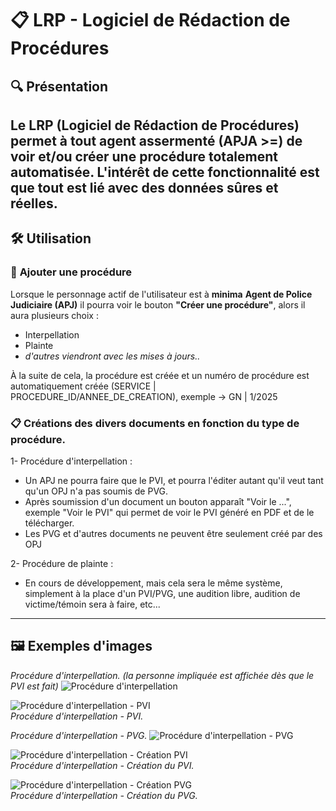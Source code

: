 # 📋 **LRP** - Logiciel de Rédaction de Procédures

## 🔍 **Présentation**  

Le **LRP** (Logiciel de Rédaction de Procédures) permet à tout agent assermenté (APJA >=) de voir et/ou créer une procédure totalement automatisée. 
L'intérêt de cette fonctionnalité est que tout est lié avec des données **sûres** et **réelles**.
---

## 🛠️ **Utilisation**  

### 📂 **Ajouter une procédure**  
Lorsque le personnage actif de l'utilisateur est à **minima** **Agent de Police Judiciaire (APJ)** il pourra voir le bouton **"Créer une procédure"**, alors il aura plusieurs choix : 
- Interpellation
- Plainte
- *d'autres viendront avec les mises à jours..*
  
À la suite de cela, la procédure est créée et un numéro de procédure est automatiquement créée (SERVICE | PROCEDURE_ID/ANNEE_DE_CREATION), exemple -> GN | 1/2025

### 📋 **Créations des divers documents en fonction du type de procédure.**  
1- Procédure d'interpellation : 
- Un APJ ne pourra faire que le PVI, et pourra l'éditer autant qu'il veut tant qu'un OPJ n'a pas soumis de PVG.
- Après soumission d'un document un bouton apparaît "Voir le ...", exemple "Voir le PVI" qui permet de voir le PVI généré en PDF et de le télécharger.
- Les PVG et d'autres documents ne peuvent être seulement créé par des OPJ

2- Procédure de plainte : 
- En cours de développement, mais cela sera le même système, simplement à la place d'un PVI/PVG, une audition libre, audition de victime/témoin sera à faire, etc... 
---

## 🖼️ **Exemples d'images**  

*Procédure d'interpellation. (la personne impliquée est affichée dès que le PVI est fait)*
![Procédure d'interpellation](https://i.imgur.com/jTbznu1.png)  

![Procédure d'interpellation - PVI](https://i.imgur.com/CivKZJa.png)  
*Procédure d'interpellation - PVI.*

*Procédure d'interpellation - PVG.*
![Procédure d'interpellation - PVG](https://i.imgur.com/CivKZJa.png)  

![Procédure d'interpellation - Création PVI](https://i.imgur.com/yMQAnM7.png)  
*Procédure d'interpellation - Création du PVI.*

![Procédure d'interpellation - Création PVG](https://i.imgur.com/nBvuSsQ.png)  
*Procédure d'interpellation - Création du PVG.*


